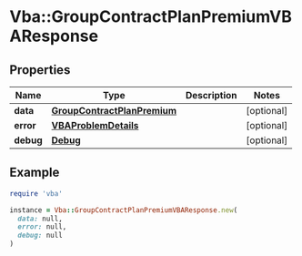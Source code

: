 # Vba::GroupContractPlanPremiumVBAResponse

## Properties

| Name | Type | Description | Notes |
| ---- | ---- | ----------- | ----- |
| **data** | [**GroupContractPlanPremium**](GroupContractPlanPremium.md) |  | [optional] |
| **error** | [**VBAProblemDetails**](VBAProblemDetails.md) |  | [optional] |
| **debug** | [**Debug**](Debug.md) |  | [optional] |

## Example

```ruby
require 'vba'

instance = Vba::GroupContractPlanPremiumVBAResponse.new(
  data: null,
  error: null,
  debug: null
)
```

